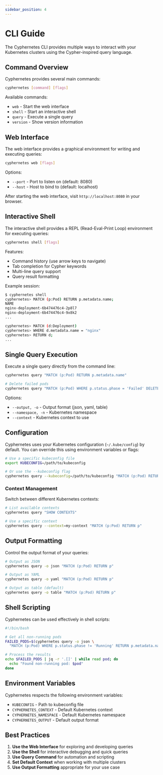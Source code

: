 ```yaml
---
sidebar_position: 4
---
```


# CLI Guide

The Cyphernetes CLI provides multiple ways to interact with your Kubernetes clusters using the Cypher-inspired query language.

## Command Overview

Cyphernetes provides several main commands:

```bash
cyphernetes [command] [flags]
```

Available commands:
- `web` - Start the web interface
- `shell` - Start an interactive shell
- `query` - Execute a single query
- `version` - Show version information

## Web Interface

The web interface provides a graphical environment for writing and executing queries:

```bash
cyphernetes web [flags]
```

Options:
- `--port` - Port to listen on (default: 8080)
- `--host` - Host to bind to (default: localhost)

After starting the web interface, visit `http://localhost:8080` in your browser.

## Interactive Shell

The interactive shell provides a REPL (Read-Eval-Print Loop) environment for executing queries:

```bash
cyphernetes shell [flags]
```

Features:
- Command history (use arrow keys to navigate)
- Tab completion for Cypher keywords
- Multi-line query support
- Query result formatting

Example session:
```bash
$ cyphernetes shell
cyphernetes> MATCH (p:Pod) RETURN p.metadata.name;
NAME
nginx-deployment-6b474476c4-2p8l7
nginx-deployment-6b474476c4-9x8k2
...

cyphernetes> MATCH (d:Deployment)
cyphernetes> WHERE d.metadata.name = "nginx"
cyphernetes> RETURN d;
...
```

## Single Query Execution

Execute a single query directly from the command line:

```bash
cyphernetes query "MATCH (p:Pod) RETURN p.metadata.name"

# Delete failed pods
cyphernetes query "MATCH (p:Pod) WHERE p.status.phase = 'Failed' DELETE p"
```

Options:
- `--output, -o` - Output format (json, yaml, table)
- `--namespace, -n` - Kubernetes namespace
- `--context` - Kubernetes context to use

## Configuration

Cyphernetes uses your Kubernetes configuration (`~/.kube/config`) by default. You can override this using environment variables or flags:

```bash
# Use a specific kubeconfig file
export KUBECONFIG=/path/to/kubeconfig

# Or use the --kubeconfig flag
cyphernetes query --kubeconfig=/path/to/kubeconfig "MATCH (p:Pod) RETURN p"
```

### Context Management

Switch between different Kubernetes contexts:

```bash
# List available contexts
cyphernetes query "SHOW CONTEXTS"

# Use a specific context
cyphernetes query --context=my-context "MATCH (p:Pod) RETURN p"
```

## Output Formatting

Control the output format of your queries:

```bash
# Output as JSON
cyphernetes query -o json "MATCH (p:Pod) RETURN p"

# Output as YAML
cyphernetes query -o yaml "MATCH (p:Pod) RETURN p"

# Output as table (default)
cyphernetes query -o table "MATCH (p:Pod) RETURN p"
```

## Shell Scripting

Cyphernetes can be used effectively in shell scripts:

```bash
#!/bin/bash

# Get all non-running pods
FAILED_PODS=$(cyphernetes query -o json \
  "MATCH (p:Pod) WHERE p.status.phase != 'Running' RETURN p.metadata.name")

# Process the results
echo $FAILED_PODS | jq -r '.[]' | while read pod; do
  echo "Found non-running pod: $pod"
done
```

## Environment Variables

Cyphernetes respects the following environment variables:

- `KUBECONFIG` - Path to kubeconfig file
- `CYPHERNETES_CONTEXT` - Default Kubernetes context
- `CYPHERNETES_NAMESPACE` - Default Kubernetes namespace
- `CYPHERNETES_OUTPUT` - Default output format

## Best Practices

1. **Use the Web Interface** for exploring and developing queries
2. **Use the Shell** for interactive debugging and quick queries
3. **Use Query Command** for automation and scripting
4. **Set Default Context** when working with multiple clusters
5. **Use Output Formatting** appropriate for your use case 